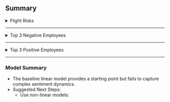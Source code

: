 ## Summary

<details>
  <summary> Flight Risks</summary>
  None
</details>

---

<details>
  <summary> Top 3 Negative Employees</summary>

Year-Month Email MonthlyScore
- 2010-01	john.arnold@enron.com	-1
- 2010-01	sally.beck@enron.com	-1
- 2010-02	kayne.coulter@enron.com	-2
- 2010-02	john.arnold@enron.com	-1
- 2010-04	patti.thompson@enron.com	-1
- 2010-04	sally.beck@enron.com	-1
- 2010-05	patti.thompson@enron.com	-2
- 2010-05	don.baughman@enron.com	-1
- 2010-05	sally.beck@enron.com	-1
- 2010-06	bobette.riner@ipgdirect.com	-1
- 2010-06	john.arnold@enron.com	-1
- 2010-07	sally.beck@enron.com	-2
- 2010-08	bobette.riner@ipgdirect.com	-1
- 2010-08	rhonda.denton@enron.com	-1
- 2010-10	eric.bass@enron.com	-1
- 2010-10	john.arnold@enron.com	-1
- 2010-10	lydia.delgado@enron.com	-1
- 2010-11	don.baughman@enron.com	-1
- 2010-11	kayne.coulter@enron.com	-1
- 2010-11	lydia.delgado@enron.com	-1
- 2010-12	rhonda.denton@enron.com	-2
- 2010-12	don.baughman@enron.com	-1
- 2010-12	lydia.delgado@enron.com	-1
- 2011-01	bobette.riner@ipgdirect.com	-1
- 2011-01	kayne.coulter@enron.com	-1
- 2011-03	eric.bass@enron.com	-1
- 2011-04	johnny.palmer@enron.com	-1
- 2011-04	kayne.coulter@enron.com	-1
- 2011-05	johnny.palmer@enron.com	-1
- 2011-06	rhonda.denton@enron.com	-1
- 2011-08	patti.thompson@enron.com	-1
- 2011-08	sally.beck@enron.com	-1
- 2011-09	kayne.coulter@enron.com	-1
- 2011-10	kayne.coulter@enron.com	-1
- 2011-10	lydia.delgado@enron.com	-1
![image](https://github.com/user-attachments/assets/8adda115-defd-4830-9f04-09a90384e13a)


</details>

---

<details>
  <summary> Top 3 Positive Employees</summary>
  
Year-Month Email MonthlyScore
  
- 2010-01	don.baughman@enron.com	1
- 2010-01	eric.bass@enron.com	1
- 2010-02	don.baughman@enron.com	1
- 2010-03	don.baughman@enron.com	1
- 2010-03	johnny.palmer@enron.com	1
- 2010-04	lydia.delgado@enron.com	1
- 2010-05	bobette.riner@ipgdirect.com	1
- 2010-06	patti.thompson@enron.com	1
- 2010-07	eric.bass@enron.com	1
- 2010-08	don.baughman@enron.com	1
- 2010-08	lydia.delgado@enron.com	1
- 2010-08	sally.beck@enron.com	1
- 2010-09	bobette.riner@ipgdirect.com	1
- 2010-09	john.arnold@enron.com	1
- 2010-09	johnny.palmer@enron.com	1
- 2010-11	bobette.riner@ipgdirect.com	1
- 2010-12	sally.beck@enron.com	2
- 2010-12	bobette.riner@ipgdirect.com	1
- 2011-01	eric.bass@enron.com	2
- 2011-01	sally.beck@enron.com	1
- 2011-02	john.arnold@enron.com	1
- 2011-03	bobette.riner@ipgdirect.com	2
- 2011-03	john.arnold@enron.com	1
- 2011-03	sally.beck@enron.com	1
- 2011-04	don.baughman@enron.com	1
- 2011-04	lydia.delgado@enron.com	1
- 2011-05	lydia.delgado@enron.com	1
- 2011-05	rhonda.denton@enron.com	1
- 2011-06	johnny.palmer@enron.com	1
- 2011-07	sally.beck@enron.com	2
- 2011-07	bobette.riner@ipgdirect.com	1
- 2011-07	johnny.palmer@enron.com	1
- 2011-09	bobette.riner@ipgdirect.com	1
- 2011-10	john.arnold@enron.com	1
- 2011-11	bobette.riner@ipgdirect.com	1
- 2011-11	patti.thompson@enron.com	1
- 2011-12	eric.bass@enron.com	1
- 2011-12	johnny.palmer@enron.com	1
- 2011-12	sally.beck@enron.com	1


</details>

---

### Model Summary
-	The baseline linear model provides a starting point but fails to capture complex sentiment dynamics.
-	Suggested Next Steps:
    + Use non-linear models:

